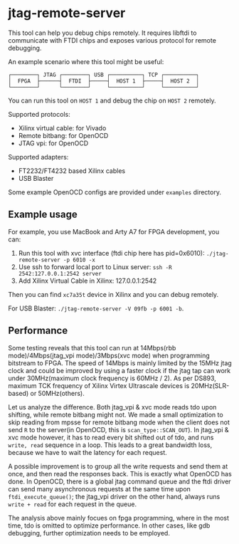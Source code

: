 # jtag-remote-server

This tool can help you debug chips remotely. It requires libftdi to communicate with FTDI chips and exposes various protocol for remote debugging.

An example scenario where this tool might be useful:

```
┌────────┐ JTAG ┌────────┐ USB ┌──────────┐ TCP ┌──────────┐
│  FPGA  ├──────┤  FTDI  ├─────┤  HOST 1  ├─────┤  HOST 2  │
└────────┘      └────────┘     └──────────┘     └──────────┘
```

You can run this tool on `HOST 1` and debug the chip on `HOST 2` remotely.

Supported protocols:

- Xilinx virtual cable: for Vivado
- Remote bitbang: for OpenOCD
- JTAG vpi: for OpenOCD

Supported adapters:

- FT2232/FT4232 based Xilinx cables
- USB Blaster

Some example OpenOCD configs are provided under `examples` directory.

## Example usage

For example, you use MacBook and Arty A7 for FPGA development, you can:

1. Run this tool with xvc interface (ftdi chip here has pid=0x6010): `./jtag-remote-server -p 6010 -x`
2. Use ssh to forward local port to Linux server: `ssh -R 2542:127.0.0.1:2542 server`
3. Add Xilinx Virtual Cable in Xilinx: 127.0.0.1:2542

Then you can find `xc7a35t` device in Xilinx and you can debug remotely.

For USB Blaster: `./jtag-remote-server -V 09fb -p 6001 -b`.

## Performance

Some testing reveals that this tool can run at 14Mbps(rbb mode)/4Mbps(jtag_vpi mode)/3Mbps(xvc mode) when programming bitstream to FPGA. The speed of 14Mbps is mainly limited by the 15MHz jtag clock and could be improved by using a faster clock if the jtag tap can work under 30MHz(maximum clock frequency is 60MHz / 2). As per DS893, maximum TCK frequency of Xilinx Virtex Ultrascale devices is 20MHz(SLR-based) or 50MHz(others).

Let us analyze the difference. Both jtag_vpi & xvc mode reads tdo upon shifting, while remote bitbang might not. We made a small optimization to skip reading from mpsse for remote bitbang mode when the client does not send `R` to the server(in OpenOCD, this is `scan_type::SCAN_OUT`). In jtag_vpi & xvc mode however, it has to read every bit shifted out of tdo, and runs `write, read` sequence in a loop. This leads to a great bandwidth loss, because we have to wait the latency for each request.

A possible improvement is to group all the write requests and send them at once, and then read the responses back. This is exactly what OpenOCD has done. In OpenOCD, there is a global jtag command queue and the ftdi driver can send many asynchronous requests at the same time upon `ftdi_execute_queue()`; the jtag_vpi driver on the other hand, always runs `write + read` for each request in the queue.

The analysis above mainly focues on fpga programming, where in the most time, tdo is omitted to optimize performance. In other cases, like gdb debugging, further optimization needs to be employed.
